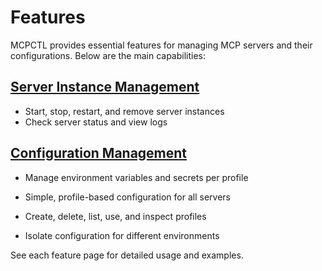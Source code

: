 # Features

MCPCTL provides essential features for managing MCP servers and their configurations. Below are the main capabilities:

## [Server Instance Management](./server-instance.md)

- Start, stop, restart, and remove server instances
- Check server status and view logs

## [Configuration Management](./configuration.md)

- Manage environment variables and secrets per profile
- Simple, profile-based configuration for all servers

- Create, delete, list, use, and inspect profiles
- Isolate configuration for different environments

See each feature page for detailed usage and examples.
